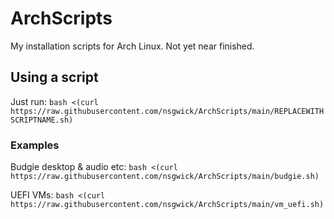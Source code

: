 # ArchScripts
My installation scripts for Arch Linux.
Not yet near finished.

## Using a script
Just run: `bash <(curl https://raw.githubusercontent.com/nsgwick/ArchScripts/main/REPLACEWITHSCRIPTNAME.sh)`
### Examples
Budgie desktop & audio etc: `bash <(curl https://raw.githubusercontent.com/nsgwick/ArchScripts/main/budgie.sh)`

UEFI VMs: `bash <(curl https://raw.githubusercontent.com/nsgwick/ArchScripts/main/vm_uefi.sh)`
